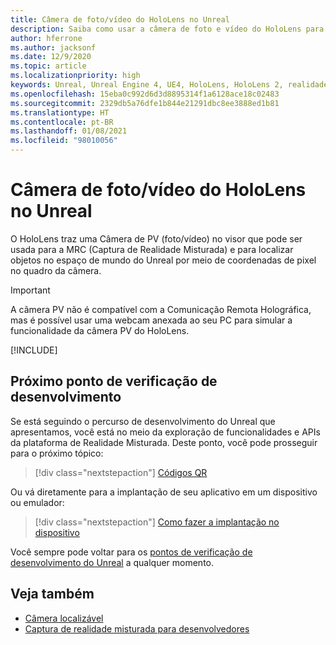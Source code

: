 ```yaml
---
title: Câmera de foto/vídeo do HoloLens no Unreal
description: Saiba como usar a câmera de foto e vídeo do HoloLens para Captura de Realidade Misturada e localização de objetos no Unreal.
author: hferrone
ms.author: jacksonf
ms.date: 12/9/2020
ms.topic: article
ms.localizationpriority: high
keywords: Unreal, Unreal Engine 4, UE4, HoloLens, HoloLens 2, realidade misturada, desenvolvimento, recursos, documentação, guias, hologramas, câmera, câmera PV, MRC, headset de realidade misturada, headset do windows mixed reality, headset de realidade virtual
ms.openlocfilehash: 15eba0c992d6d3d8895314f1a6128ace18c02483
ms.sourcegitcommit: 2329db5a76dfe1b844e21291dbc8ee3888ed1b81
ms.translationtype: HT
ms.contentlocale: pt-BR
ms.lasthandoff: 01/08/2021
ms.locfileid: "98010056"
---
```

# <a name="hololens-photovideo-camera-in-unreal"></a>Câmera de foto/vídeo do HoloLens no Unreal

O HoloLens traz uma Câmera de PV (foto/vídeo) no visor que pode ser usada para a MRC (Captura de Realidade Misturada) e para localizar objetos no espaço de mundo do Unreal por meio de coordenadas de pixel no quadro da câmera.

> [!IMPORTANT]
> A câmera PV não é compatível com a Comunicação Remota Holográfica, mas é possível usar uma webcam anexada ao seu PC para simular a funcionalidade da câmera PV do HoloLens.

[!INCLUDE[](includes/tabs-pv-camera.md)]

## <a name="next-development-checkpoint"></a>Próximo ponto de verificação de desenvolvimento

Se está seguindo o percurso de desenvolvimento do Unreal que apresentamos, você está no meio da exploração de funcionalidades e APIs da plataforma de Realidade Misturada. Deste ponto, você pode prosseguir para o próximo tópico:

> [!div class="nextstepaction"]
> [Códigos QR](unreal-qr-codes.md)

Ou vá diretamente para a implantação de seu aplicativo em um dispositivo ou emulador:

> [!div class="nextstepaction"]
> [Como fazer a implantação no dispositivo](unreal-deploying.md)

Você sempre pode voltar para os [pontos de verificação de desenvolvimento do Unreal](unreal-development-overview.md#3-platform-capabilities-and-apis) a qualquer momento.

## <a name="see-also"></a>Veja também

* [Câmera localizável](../platform-capabilities-and-apis/locatable-camera.md)
* [Captura de realidade misturada para desenvolvedores](../platform-capabilities-and-apis/mixed-reality-capture-for-developers.md)
